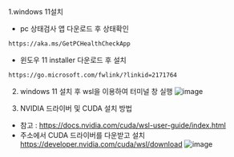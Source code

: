 1.windows 11설치
 - pc 상태검사 앱 다운로드 후 상태확인
```bash
https://aka.ms/GetPCHealthCheckApp
```
 - 윈도우 11 installer 다운로드 후 설치
 ```bash
 https://go.microsoft.com/fwlink/?linkid=2171764
 ```
2. windows 11 설치 후 wsl을 이용하여 터미널 창 실행
![image](https://user-images.githubusercontent.com/53217819/138554378-6c74bb31-b25d-43f3-aba6-d176dc62e9af.png)

3. NVIDIA 드라이버 및 CUDA 설치 방법
 - 참고 : https://docs.nvidia.com/cuda/wsl-user-guide/index.html
 - 주소에서 CUDA 드라이버를 다운받고 설치 https://developer.nvidia.com/cuda/wsl/download
 ![image](https://user-images.githubusercontent.com/53217819/138554486-2c628817-f8de-4d97-95eb-22afdb8c2ab9.png)




